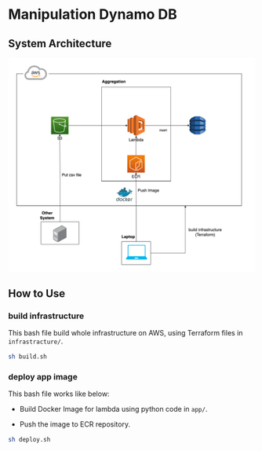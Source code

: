 # Manipulation Dynamo DB



## System Architecture

![](pics/architecture.png)





## How to Use

### build infrastructure

This bash file build whole infrastructure on AWS, using Terraform files in `infrastracture/`.

```bash
sh build.sh
```

### deploy app image

This bash file works like below:

* Build Docker Image for lambda using python code in `app/`.

* Push the image to ECR repository.

```bash
sh deploy.sh
```
